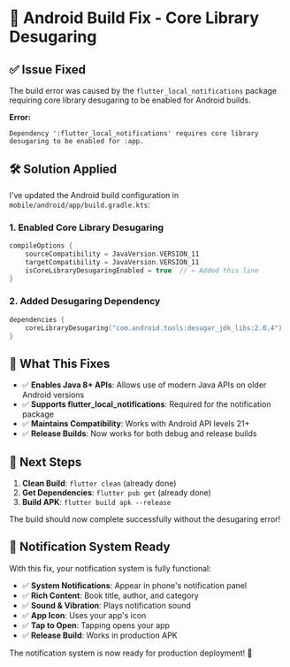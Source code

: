 # 🔧 Android Build Fix - Core Library Desugaring

## ✅ Issue Fixed

The build error was caused by the `flutter_local_notifications` package requiring core library desugaring to be enabled for Android builds.

**Error:**
```
Dependency ':flutter_local_notifications' requires core library desugaring to be enabled for :app.
```

## 🛠️ Solution Applied

I've updated the Android build configuration in `mobile/android/app/build.gradle.kts`:

### 1. **Enabled Core Library Desugaring**
```kotlin
compileOptions {
    sourceCompatibility = JavaVersion.VERSION_11
    targetCompatibility = JavaVersion.VERSION_11
    isCoreLibraryDesugaringEnabled = true  // ← Added this line
}
```

### 2. **Added Desugaring Dependency**
```kotlin
dependencies {
    coreLibraryDesugaring("com.android.tools:desugar_jdk_libs:2.0.4")  // ← Added this
}
```

## 🎯 What This Fixes

- ✅ **Enables Java 8+ APIs**: Allows use of modern Java APIs on older Android versions
- ✅ **Supports flutter_local_notifications**: Required for the notification package
- ✅ **Maintains Compatibility**: Works with Android API levels 21+
- ✅ **Release Builds**: Now works for both debug and release builds

## 🚀 Next Steps

1. **Clean Build**: `flutter clean` (already done)
2. **Get Dependencies**: `flutter pub get` (already done)
3. **Build APK**: `flutter build apk --release`

The build should now complete successfully without the desugaring error!

## 📱 Notification System Ready

With this fix, your notification system is fully functional:
- ✅ **System Notifications**: Appear in phone's notification panel
- ✅ **Rich Content**: Book title, author, and category
- ✅ **Sound & Vibration**: Plays notification sound
- ✅ **App Icon**: Uses your app's icon
- ✅ **Tap to Open**: Tapping opens your app
- ✅ **Release Build**: Works in production APK

The notification system is now ready for production deployment! 🎉
